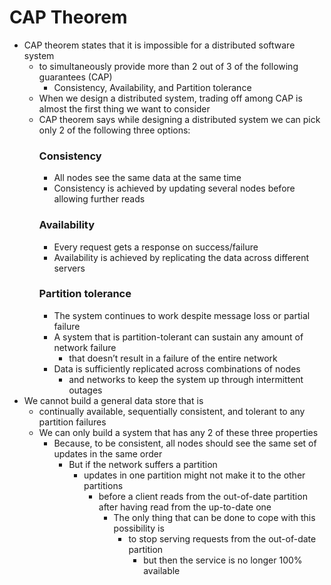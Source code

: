 # CAP Theorem
* CAP theorem states that it is impossible for a distributed software system
  * to simultaneously provide more than 2 out of 3 of the following guarantees (CAP)
    * Consistency, Availability, and Partition tolerance
  * When we design a distributed system, trading off among CAP is almost the first thing we want to consider
  * CAP theorem says while designing a distributed system we can pick only 2 of the following three options:
    ### Consistency
      * All nodes see the same data at the same time
      * Consistency is achieved by updating several nodes before allowing further reads
    ### Availability
      * Every request gets a response on success/failure
      * Availability is achieved by replicating the data across different servers
    ### Partition tolerance
      * The system continues to work despite message loss or partial failure
      * A system that is partition-tolerant can sustain any amount of network failure
        * that doesn’t result in a failure of the entire network
      * Data is sufficiently replicated across combinations of nodes
        * and networks to keep the system up through intermittent outages
* We cannot build a general data store that is 
  * continually available, sequentially consistent, and tolerant to any partition failures
  * We can only build a system that has any 2 of these three properties
    * Because, to be consistent, all nodes should see the same set of updates in the same order
      * But if the network suffers a partition
        * updates in one partition might not make it to the other partitions
          * before a client reads from the out-of-date partition after having read from the up-to-date one
            * The only thing that can be done to cope with this possibility is 
              * to stop serving requests from the out-of-date partition
                * but then the service is no longer 100% available
